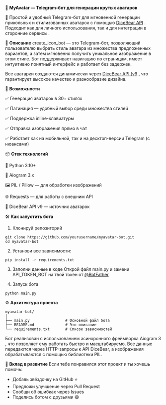 🎨 **MyAvatar — Telegram-бот для генерации крутых аватарок**

💬 Простой и удобный Telegram-бот для мгновенной генерации прикольных и стилизованных аватарок с помощью [DiceBear API](https://dicebear.com/?spm=a2ty_o01.29997173.0.0.2117c921Wy70su) .
Подходит как для личного использования, так и для интеграции в сторонние сервисы. 


🧠 **Описание**
create_icon_bot — это Telegram-бот, позволяющий пользователю выбрать стиль аватара из множества предложенных вариантов, а затем мгновенно получить уникальное изображение в этом стиле. Бот поддерживает навигацию по страницам, имеет интуитивно понятный интерфейс и работает без задержек.

Все аватарки создаются динамически через [DiceBear API (v9](https://dicebear.com/docs/api?spm=a2ty_o01.29997173.0.0.2117c921Wy70su) , что гарантирует высокое качество и разнообразие дизайна.


🔧 **Возможности**

  ✅ Генерация аватарок в 30+ стилях

  ✅ Пагинация — удобный выбор среди множества стилей

  ✅ Поддержка inline-клавиатуры

  ✅ Отправка изображения прямо в чат

  ✅ Работает как на мобильной, так и на десктоп-версии Telegram (с нюансами)

📦 **Стек технологий**

  🐍 Python 3.10+
  
  📡 Aiogram 3.x
  
  🖼 PIL / Pillow — для обработки изображений
  
  🌐 Requests — для работы с внешним API

  🎲 DiceBear API v9 — источник аватарок
    


🛠 **Как запустить бота**

1. Клонируй репозиторий
```
git clone https://github.com/yourusername/myavatar-bot.git 
cd myavatar-bot
```

2. Установи все зависимости:
```
pip install -r requirements.txt
```

3. Заполни данные в коде
Открой файл main.py и замени API_TOKEN_BOT на твой токен от [@BotFather](https://t.me/BotFather)

4. Запуск бота
```
python main.py
```



⚙️ **Архитектура проекта**
```
myavatar-bot/
│
├── main.py                # Основной файл бота
├── README.md              # Это описание
└── requirements.txt       # Список зависимостей
```

Бот реализован с использованием асинхронного фреймворка Aiogram 3 , что позволяет ему работать быстро и масштабируемо. Все данные передаются через HTTP-запросы к API DiceBear, а изображения обрабатываются с помощью библиотеки PIL.


🤝 **Вклад в развитие**
Если тебе понравился этот проект и ты хочешь помочь:

* Добавь звёздочку на GitHub ⭐
* Предложи улучшение через Pull Request
* Сообщи об ошибках через Issues
* Поделись ботом с друзьями 😄
